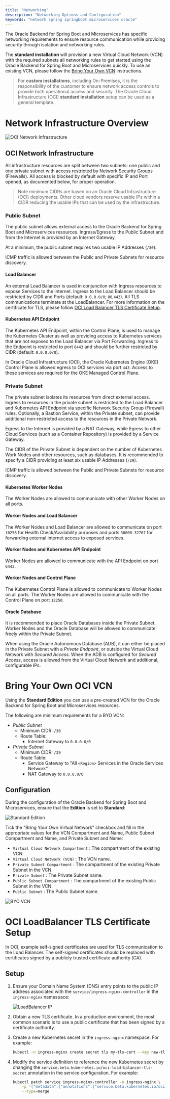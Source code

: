 ```yaml
---
title: "Networking"
description: "Networking Options and Configuration"
keywords: "network spring springboot microservices oracle"
---
```

The Oracle Backend for Spring Boot and Microservices has specific networking requirements to ensure resource communication while providing security through isolation and networking rules.  

The **standard installation** will provision a new Virtual Cloud Network (VCN) with the required subnets all networking rules to get started using the Oracle Backend for Spring Boot and Microservices quickly.  To use an existing VCN, please follow the [Bring Your Own VCN](#bring-your-own-oci-vcn) instructions.

> For **custom installations**, including On-Premises, it is the responsibility of the customer to ensure network access controls to provide both operational access and security.  The Oracle Cloud Infrastructure (OCI) **standard installation** setup can be used as a general template.

# Network Infrastructure Overview

![OCI Network Infrastructure](images/network_infra.png "OCI Network Infrastructure")

## OCI Network Infrastructure

All infrastructure resources are split between two subnets: one public and one private subnet with access restricted by Network Security Groups (Firewalls).  All access is blocked by default with specific IP and Port opened, as documented below, for proper operation.

> Note minimum CIDRs are based on an Oracle Cloud Infrastructure (OCI) deployments.  Other cloud vendors reserve usable IPs within a CIDR reducing the usable IPs that can be used by the infrastructure.

### Public Subnet

The public subnet allows external access to the Oracle Backend for Spring Boot and Microservices resources.  Ingress/Egress to the Public Subnet and from the Internet is provided by an Internet Gateway.

At a minimum, the public subnet requires two usable IP Addresses (`/30`).

ICMP traffic is allowed between the Public and Private Subnets for resource discovery. 

#### Load Balancer

An external Load Balancer is used in conjunction with Ingress resources to expose Services to the internet.  Ingress to the Load Balancer should be restricted by CIDR and Ports (default: `0.0.0.0/0`; `80`,`443`).  All TLS communications terminate at the LoadBalancer.  For more information on the certificate for TLS, please follow [OCI Load Balancer TLS Certificate Setup](#oci-loadbalancer-tls-certificate-setup).

#### Kubernetes API Endpoint

The Kubernetes API Endpoint, within the Control Plane, is used to manage the Kubernetes Cluster as well as providing access to Kubernetes services that are not exposed to the Load Balancer via Port Forwarding.  Ingress to the Endpoint is restricted to port `6443` and should be further restricted by CIDR (default: `0.0.0.0/0`).

In Oracle Cloud Infrastructure (OCI), the Oracle Kubernetes Engine (OKE) Control Plane is allowed egress to OCI services via port `443`.  Access to these services are required for the OKE Managed Control Plane.

### Private Subnet

The private subnet isolates its resources from direct external access.  Ingress to resources in the private subnet is restricted to the Load Balancer and Kubernetes API Endpoint via specific Network Security Group (Firewall) rules.  Optionally, a Bastion Service, within the Private subnet, can provide additional non-restricted access to the resources in the Private Network.

Egress to the Internet is provided by a NAT Gateway, while Egress to other Cloud Services (such as a Container Repository) is provided by a Service Gateway.

The CIDR of the Private Subnet is dependent on the number of Kubernetes Work Nodes and other resources, such as databases.  It is recommended to specify a CIDR providing at least six usable IP Addresses (`/29`).

ICMP traffic is allowed between the Public and Private Subnets for resource discovery. 

#### Kubernetes Worker Nodes

The Worker Nodes are allowed to communicate with other Worker Nodes on all ports.

#### Worker Nodes and Load Balancer

The Worker Nodes and Load Balancer are allowed to communicate on port `10256` for Health Check/Availability purposes and ports `30000-32767` for forwarding external internet access to exposed services.

#### Worker Nodes and Kubernetes API Endpoint

Worker Nodes are allowed to communicate with the API Endpoint on port `6443`.

#### Worker Nodes and Control Plane

The Kubernetes Control Plane is allowed to communicate to Worker Nodes on all ports.  The Worker Nodes are allowed to communicate with the Control Plane on port `12250`.

#### Oracle Database

It is recommended to place Oracle Databases inside the Private Subnet.  Worker Nodes and the Oracle Database will be allowed to communicate freely within the Private Subnet.

When using the Oracle Autonomous Database (ADB), it can either be placed in the Private Subnet with a *Private Endpoint*, or outside the Virtual Cloud Network with *Secured Access*.  When the ADB is configured for *Secured Access*, access is allowed from the Virtual Cloud Network and additional, configurable IPs.

# Bring Your Own OCI VCN

Using the **Standard Edition** you can use a pre-created VCN for the Oracle Backend for Spring Boot and Microservices resources.  

The following are minimum requirements for a BYO VCN:

* *Public Subnet*
    * Minimum CIDR: `/30`
    * Route Table:
        * Internet Gateway to `0.0.0.0/0`
* *Private Subnet*
    * Minimum CIDR: `/29`
    * Route Table:
        * Service Gateway to "All `<Region>` Services in the Oracle Services Network"
        * NAT Gateway to `0.0.0.0/0`

## Configuration

During the configuration of the Oracle Backend for Spring Boot and Microservices, ensure that the **Edition** is set to **Standard**:

![Standard Edition](../images/standard_edition.png "Standard Edition")

Tick the "Bring Your Own Virtual Network" checkbox and fill in the appropriate values for the VCN Compartment and Name, Public Subnet Compartment and Name, and Private Subnet and Name:

   - `Virtual Cloud Network Compartment` : The compartment of the existing VCN.
   - `Virtual Cloud Network (VCN)` : The VCN name.
   - `Private Subnet Compartment` : The compartment of the existing Private Subnet in the VCN.
   - `Private Subnet` : The Private Subnet name.
   - `Public Subnet Compartment` : The compartment of the existing Public Subnet in the VCN.
   - `Public Subnet` : The Public Subnet name.

![BYO VCN](images/byo_vcn.png "BYO VCN")

# OCI LoadBalancer TLS Certificate Setup

In OCI, example self-signed certificates are used for TLS communication to the Load Balancer.  The self-signed certificates should be replaced with certificates signed by a publicly trusted certificate authority (CA).

## Setup

1. Ensure your Domain Name System (DNS) entry points to the public IP address associated with the `service/ingress-nginx-controller` in the `ingress-nginx` namespace:

    ![LoadBalancer IP](images/lb_ip.png "LoadBalancer IP")

2. Obtain a new TLS certificate. In a production environment, the most common scenario is to use a public certificate that has been signed by a certificate authority.

3. Create a new Kubernetes secret in the `ingress-nginx` namespace.  For example:

    ```bash
    kubectl -n ingress-nginx create secret tls my-tls-cert --key new-tls.key --cert new-tls.crt
    ```

4. Modify the service definition to reference the new Kubernetes secret by changing the `service.beta.kubernetes.io/oci-load-balancer-tls-secret` annotation in the service configuration. For example:

    ```bash
    kubectl patch service ingress-nginx-controller -n ingress-nginx \
        -p '{"metadata":{"annotations":{"service.beta.kubernetes.io/oci-load-balancer-tls-secret":"my-tls-cert"}}}' \
        --type=merge
    ```